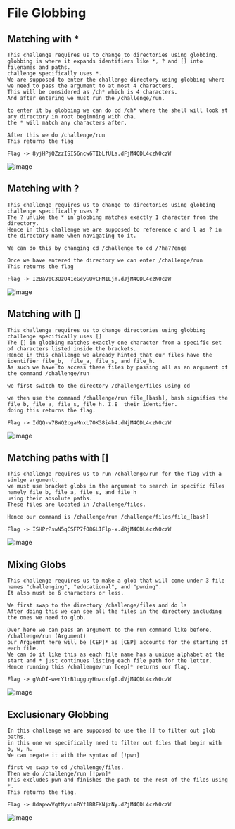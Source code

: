 # File Globbing

## Matching with *
```
This challenge requires us to change to directories using globbing.
globbing is where it expands identifiers like *, ? and [] into filenames and paths.
challenge specifically uses *.
We are supposed to enter the challenge directory using globbing where we need to pass the argument to at most 4 characters.
This will be considered as /ch* which is 4 characters.
And after entering we must run the /challenge/run.

to enter it by globbing we can do cd /ch* where the shell will look at any directory in root beginning with cha.
the * will match any characters after.

After this we do /challenge/run
This returns the flag

Flag -> 8yjHPjQZzzISI56ncw6TIbLfULa.dFjM4QDL4czN0czW
```
![image](https://github.com/user-attachments/assets/77d7dcc6-613f-4e84-845b-1b4c025197c6)

## Matching with ?
```
This challenge requires us to change to directories using globbing
challenge specifically uses ?
The ? unlike the * in globbing matches exactly 1 character from the directory.
Hence in this challenge we are supposed to reference c and l as ? in the directory name when navigating to it.

We can do this by changing cd /challenge to cd /?ha??enge

Once we have entered the directory we can enter /challenge/run
This returns the flag

Flag -> I2BaVpC3QzO41eGcyGUvCFM1Ljm.dJjM4QDL4czN0czW
```
![image](https://github.com/user-attachments/assets/8f74dae7-0ae3-4b23-ae16-c0999f6b961f)

## Matching with []
```
This challenge requires us to change directories using globbing
challenge specifically uses []
The [] in globbing matches exactly one character from a specific set of characters listed inside the brackets.
Hence in this challenge we already hinted that our files have the identifier file_b,  file_a, file_s, and file_h.
As such we have to access these files by passing all as an argument of the command /challenge/run

we first switch to the directory /challenge/files using cd

we then use the command /challenge/run file_[bash], bash signifies the file_b, file_a, file_s, file_h. I.E  their identifier.
doing this returns the flag.

Flag -> IdQQ-w7BWQ2cgaMnxL7OK38i4b4.dNjM4QDL4czN0czW
```
![image](https://github.com/user-attachments/assets/df50c325-49be-440f-8597-b8b5c2cb8852)

## Matching paths with []
```
This challenge requires us to run /challenge/run for the flag with a sinlge argument.
we must use bracket globs in the argument to search in specific files namely file_b, file_a, file_s, and file_h
using their absolute paths.
These files are located in /challenge/files.

Hence our command is /challenge/run /challenge/files/file_[bash]

Flag -> ISHPrPswN5qCSFP7f08GLIFlp-x.dRjM4QDL4czN0czW
```
![image](https://github.com/user-attachments/assets/d54c3470-c202-4580-bc48-d98520591d39)

## Mixing Globs
```
This challenge requires us to make a glob that will come under 3 file names "challenging", "educational", and "pwning".
It also must be 6 characters or less.

We first swap to the directory /challenge/files and do ls
After doing this we can see all the files in the directory including the ones we need to glob.

Over here we can pass an argument to the run command like before.
/challenge/run (Argument)
our Arguemnt here will be [CEP]* as [CEP] accounts for the starting of each file.
We can do it like this as each file name has a unique alphabet at the start and * just continues listing each file path for the letter.
Hence running this /challenge/run [cep]* returns our flag.

Flag -> gVuDI-werY1rB1ugguyHnzcxfgI.dVjM4QDL4czN0czW
```
![image](https://github.com/user-attachments/assets/ec44feb4-1b1a-4170-ab35-586f41079ed3)

## Exclusionary Globbing
```
In this challenge we are supposed to use the [] to filter out glob paths.
in this one we specifically need to filter out files that begin with p, w, n.
We can negate it with the syntax of [!pwn]

first we swap to cd /challenge/files.
Then we do /challenge/run [!pwn]*
This excludes pwn and finishes the path to the rest of the files using *.
This returns the flag.

Flag -> 8dapwwVqtNyvinBYf1BREKNjzNy.dZjM4QDL4czN0czW
```
![image](https://github.com/user-attachments/assets/37985bf0-75fd-47f5-93d6-212e2c7ab303)





